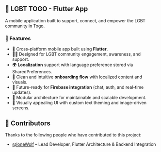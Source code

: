 ## 🌈 LGBT TOGO - Flutter App

A mobile application built to support, connect, and empower the LGBT community in Togo.

### 🚀 Features

- 📱 Cross-platform mobile app built using **Flutter**.
- 🏳️‍🌈 Designed for LGBT community engagement, awareness, and support.
- 🌍 **Localization** support with language preference stored via SharedPreferences.
- 🎯 Clean and intuitive **onboarding flow** with localized content and visuals.
- 🔐 Future-ready for **Firebase integration** (chat, auth, and real-time updates).
- 🧩 Modular architecture for maintainable and scalable development.
- 🌟 Visually appealing UI with custom text theming and image-driven screens.

## 👥 Contributors

Thanks to the following people who have contributed to this project:

- [@loneWolf](https://github.com/iCoder38) – Lead Developer, Flutter Architecture & Backend Integration
